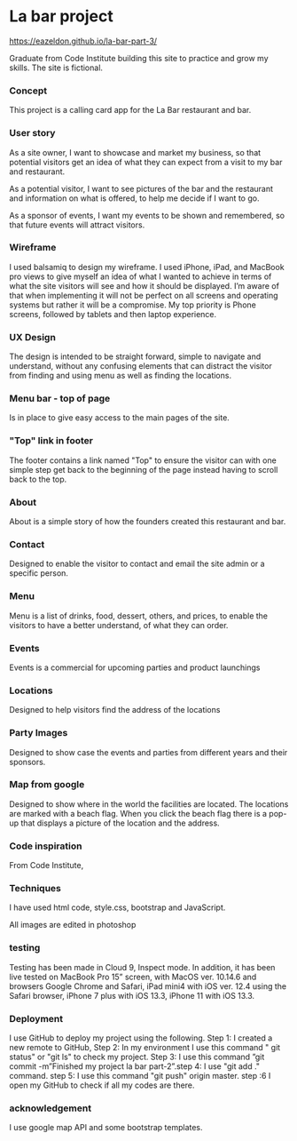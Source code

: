 # La bar project 
https://eazeldon.github.io/la-bar-part-3/


Graduate from Code Institute building this site to practice and grow my skills. The site is fictional.


### Concept

This project is a calling card app for the La Bar restaurant and bar.

### User story 

As a site owner, I want to showcase and market my business, so that potential visitors get an idea of what they can expect from a visit 
to my bar and restaurant.

As a potential visitor, I want to see pictures of the bar and the restaurant and information on what is offered, to
help me decide if I want to go.

As a sponsor of events, I want my events to be shown and remembered, so that future events will attract visitors. 

### Wireframe

I used balsamiq to design my wireframe. I used iPhone, iPad, and MacBook pro views to give myself an idea of what I wanted to achieve in terms 
of what the site visitors will see and how it should be displayed. I’m aware of that when implementing it will not be perfect on all screens and 
operating systems but rather it will be a compromise. My top priority is  Phone screens, followed by tablets and then laptop experience.

### UX Design

The design is intended to be straight forward, simple to navigate and understand, without any confusing elements 
that can distract the visitor from finding and using menu as well as finding the locations.

### Menu bar - top of page

Is in place to give easy access to the main pages of the site.

### "Top" link in footer

The footer contains a link named "Top" to ensure the visitor can with one simple step get back to the beginning of
the page instead having to scroll back to the top.

### About

About is a simple story of how the founders created this restaurant and bar.  

### Contact

Designed to enable the visitor to contact  and email the site admin or a specific person. 

### Menu

Menu is a list of drinks, food, dessert, others, and prices, to
enable the visitors to have a better understand, of what they can order.
 
### Events

Events is a commercial for upcoming parties and product launchings

### Locations

Designed to help visitors find the address of the locations 

### Party Images

Designed to show case the events and parties from different years and their sponsors.


### Map from google

Designed to show where in the world the facilities are located.
The locations are marked with a beach flag. When you click the beach flag there is a pop-up that displays a picture of the location
and the address.

### Code inspiration

From Code Institute, 

### Techniques

I have used html code, style.css, bootstrap and JavaScript.

All images are edited in photoshop
 
### testing

Testing has been made in Cloud 9, Inspect mode. In addition, it has been live tested on MacBook Pro 15” screen, with MacOS ver. 10.14.6 and 
browsers Google Chrome and Safari, iPad mini4 with iOS ver. 12.4 using the Safari browser, iPhone 7 plus with iOS 13.3, iPhone 11 with iOS 13.3.

### Deployment

I use GitHub to deploy my project using the following. Step 1: I created a new remote to GitHub, Step 2: In my environment  I use this command " git status" or "git ls" to check my project. Step 3: I use this command ”git commit -m”Finished my project la bar part-2”.step 4: I use "git add ." command. step 5: I use this command "git push" origin master. step :6 I open my GitHub to check if all my codes are there.

### acknowledgement

I use google map API and some bootstrap templates. 
